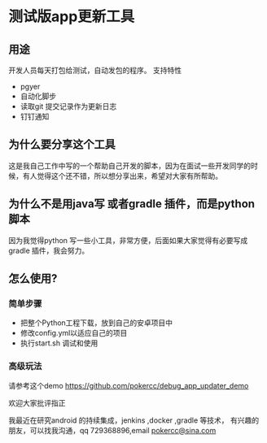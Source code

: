 # 测试版app更新工具
## 用途
开发人员每天打包给测试，自动发包的程序。
支持特性
* pgyer
* 自动化脚步
* 读取git 提交记录作为更新日志
* 钉钉通知

## 为什么要分享这个工具
这是我自己工作中写的一个帮助自己开发的脚本，因为在面试一些开发同学的时候，有人觉得这个还不错，所以想分享出来，希望对大家有所帮助。

## 为什么不是用java写 或者gradle 插件，而是python 脚本
因为我觉得python 写一些小工具，非常方便，后面如果大家觉得有必要写成gradle 插件，我会努力。

## 怎么使用?
### 简单步骤
* 把整个Python工程下载，放到自己的安卓项目中
* 修改config.yml以适应自己的项目
* 执行start.sh 调试和使用

### 高级玩法
请参考这个demo https://github.com/pokercc/debug_app_updater_demo

欢迎大家批评指正





我最近在研究android 的持续集成，jenkins ,docker ,gradle 等技术，
有兴趣的朋友，可以找我沟通，qq 729368896,email pokercc@sina.com

